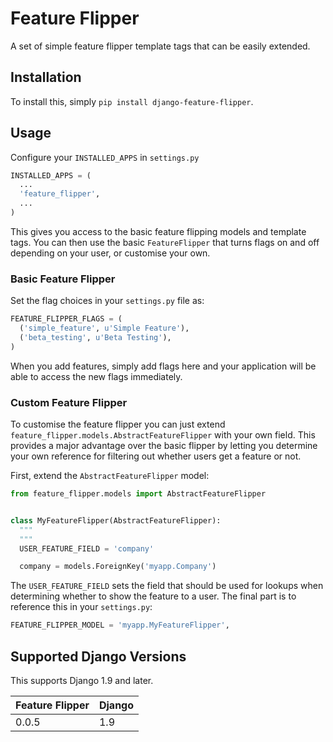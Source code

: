 # Feature Flipper

A set of simple feature flipper template tags that can be easily extended.

## Installation

To install this, simply `pip install django-feature-flipper`.

## Usage

Configure your `INSTALLED_APPS` in `settings.py`

```python
INSTALLED_APPS = (
  ...
  'feature_flipper',
  ...
)
```

This gives you access to the basic feature flipping models and template tags.
You can then use the basic `FeatureFlipper` that turns flags on and off
depending on your user, or customise your own.

### Basic Feature Flipper

Set the flag choices in your `settings.py` file as:

```python
FEATURE_FLIPPER_FLAGS = (
  ('simple_feature', u'Simple Feature'),
  ('beta_testing', u'Beta Testing'),
)
```

When you add features, simply add flags here and your application will be able
to access the new flags immediately.

### Custom Feature Flipper

To customise the feature flipper you can just extend
`feature_flipper.models.AbstractFeatureFlipper` with your own field. This
provides a major advantage over the basic flipper by letting you determine your
own reference for filtering out whether users get a feature or not.

First, extend the `AbstractFeatureFlipper` model:

```python
from feature_flipper.models import AbstractFeatureFlipper


class MyFeatureFlipper(AbstractFeatureFlipper):
  """
  """
  USER_FEATURE_FIELD = 'company'

  company = models.ForeignKey('myapp.Company')
```

The `USER_FEATURE_FIELD` sets the field that should be used for lookups when
determining whether to show the feature to a user. The final part is to
reference this in your `settings.py`:

```python
FEATURE_FLIPPER_MODEL = 'myapp.MyFeatureFlipper',
```

## Supported Django Versions

This supports Django 1.9 and later.

| Feature Flipper | Django |
|-----------------|--------|
|      0.0.5      |   1.9  |
